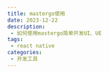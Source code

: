 ```yaml
---
title: mastergo使用
date: 2023-12-22
description:
 - 如何使用mastergo简单开发UI、UE
tags:
 - react native
categories: 
 - 开发工具
---
```




